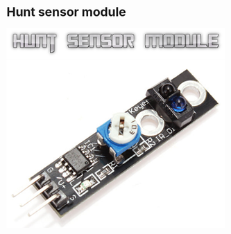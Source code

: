# Hunt sensor module
![](cooltext364834821748877.png)
![](Screen-Shot-2018-03-11-at-3.24.19-PM.png)
